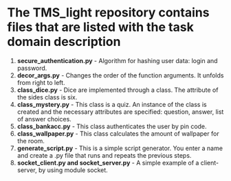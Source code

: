 # **The TMS_light repository contains files that are listed with the task domain description**

1. **secure_authentication.py** - Algorithm for hashing user data: login and password.
2. **decor_args.py** - Changes the order of the function arguments. It unfolds from right to left. 
3. **class_dice.py** - Dice are implemented through a class. The attribute of the sides class is six.
4. **class_mystery.py** - This class is a quiz. An instance of the class is created and the necessary attributes are specified: question, answer, list of answer choices.
5. **class_bankacc.py** - This class authenticates the user by pin code.
6. **class_wallpaper.py** - This class calculates the amount of wallpaper for the room.
7. **generate_script.py** - This is a simple script generator. You enter a name and create a .py file that runs and repeats the previous steps.
8. **socket_client.py and socket_server.py** - A simple example of a client-server, by using module socket.  